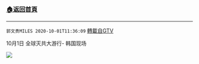 ﻿###  [:house:返回首頁](https://github.com/ourhimalayas/txt)
---

`郭文贵MILES 2020-10-01T11:36:09` [轉載自GTV](https://gtv.org/web/#/UserInfo/5e596957357cc612d35a8044)

10月1日 全球灭共大游行- 韩国现场  

[![](https://filegroup.gtv.org/cdn-cgi/image/width=600/https://filegroup.gtv.org/group3/default/20201001/11/36/0/80cae76257163beef49861731169de9c)](https://filegroup.gtv.org/group3/default/20201001/11/35/0/d7e93043eafb0b012457be040b55efd9.MOV)